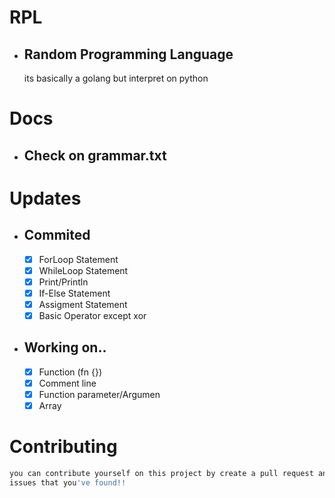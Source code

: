 # RPL
  - ## Random Programming Language
    its basically a golang but interpret on python

# Docs
  - ## Check on grammar.txt

# Updates

- ## Commited
  - [X] ForLoop Statement
  - [X] WhileLoop Statement
  - [X] Print/Println
  - [X] If-Else Statement
  - [X] Assigment Statement
  - [X] Basic Operator except xor
- ## Working on..
  - [X] Function (fn {})
  - [X] Comment line
  - [X] Function parameter/Argumen
  - [X] Array

# Contributing
  ```bash
  you can contribute yourself on this project by create a pull request and also mention an
  issues that you've found!!
  ```
